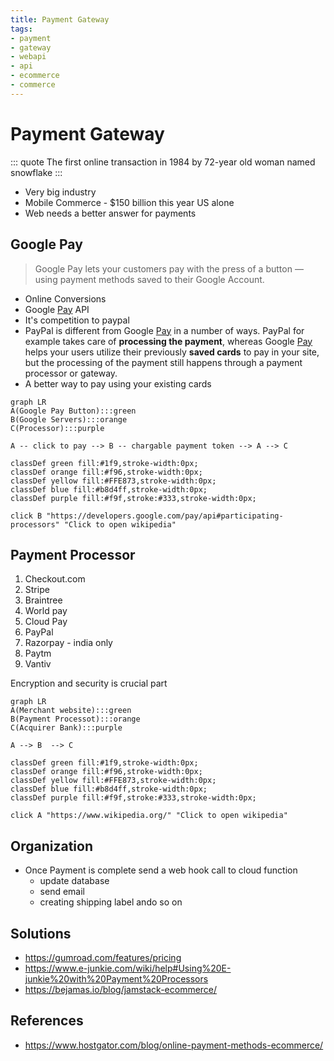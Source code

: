 ```yaml
---
title: Payment Gateway
tags:
- payment
- gateway
- webapi
- api
- ecommerce
- commerce
---
```


# Payment Gateway

<TagLinks />

::: quote
The first online transaction in 1984 by 72-year old woman named snowflake
:::

* Very big industry
* Mobile Commerce - $150 billion this year US alone
* Web needs a better answer for payments

## Google Pay

> Google Pay lets your customers pay with the press of a button — using payment methods saved to their Google Account.

* Online Conversions
* Google [Pay] API
* It's competition to paypal
* PayPal is different from Google [Pay] in a number of ways. PayPal for example takes care of **processing the payment**, whereas Google [Pay] helps your users utilize their previously **saved cards** to pay in your site, but the processing of the payment still  happens through a payment processor or gateway.
* A better way to pay using your existing cards

```mermaid
graph LR
A(Google Pay Button):::green
B(Google Servers):::orange
C(Processor):::purple

A -- click to pay --> B -- chargable payment token --> A --> C

classDef green fill:#1f9,stroke-width:0px;
classDef orange fill:#f96,stroke-width:0px;
classDef yellow fill:#FFE873,stroke-width:0px;
classDef blue fill:#b8d4ff,stroke-width:0px;
classDef purple fill:#f9f,stroke:#333,stroke-width:0px;

click B "https://developers.google.com/pay/api#participating-processors" "Click to open wikipedia"
```

[pay]: https://developers.google.com/pay/api#participating-processors

## Payment Processor

1. Checkout.com
2. Stripe
3. Braintree
4. World pay
5. Cloud Pay
6. PayPal
7. Razorpay - india only
8. Paytm
9. Vantiv

Encryption and security is crucial part

```mermaid
graph LR
A(Merchant website):::green
B(Payment Processot):::orange
C(Acquirer Bank):::purple

A --> B  --> C

classDef green fill:#1f9,stroke-width:0px;
classDef orange fill:#f96,stroke-width:0px;
classDef yellow fill:#FFE873,stroke-width:0px;
classDef blue fill:#b8d4ff,stroke-width:0px;
classDef purple fill:#f9f,stroke:#333,stroke-width:0px;

click A "https://www.wikipedia.org/" "Click to open wikipedia"
```

## Organization

* Once Payment is complete send a web hook call to cloud function
  * update database
  * send email
  * creating shipping label ando so on


## Solutions

* https://gumroad.com/features/pricing
* https://www.e-junkie.com/wiki/help#Using%20E-junkie%20with%20Payment%20Processors
* https://bejamas.io/blog/jamstack-ecommerce/

## References

* https://www.hostgator.com/blog/online-payment-methods-ecommerce/


<Footer />
